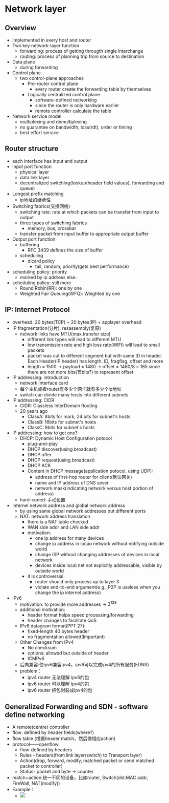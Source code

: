 # Network layer
## Overview
+ implemented in every host and router
+ Two key network-layer function
  + forwarding: process of getting througth single interchange
  + routing: process of planning trip from source to destination
+ Data plane
  + during forwarding
+ Control plane
  + two control-plane approaches
    + Pre-router control plane
        + every router create the forwarding table by themselves
    + Logically centralized control plane
      + software-defined networking
      + since the router is only hardware earlier
      + remote controller calculate the table
+ Network service model
  + multiplexing and demultiplexing
  + no guarantee on bandwidth, loss(rdt), order or timing
  + best effort service
## Router structure
  + each interface has input and output
  + input port function
    + physical layer
    + data link layer
    + decentralized switching(lookup(header field values), forwarding and queue)
  + Longest prefix matching
    + ip地址的继承性
  + Switching fabrics(交换网络)
    + switching rate: rate at which packets can be transfer from input to output
    + three types of switching fabrics
      + memory, bus, crossbar
    + transfer packet from input buffer to appropriate output buffer
  + Output port function
    + buffering
      + RFC 3439 defines the size of buffer
    + scheduling
      + dicard policy
        + tail, random, priority(gets best performance)
  + scheduling policy: priority
    + marked by ip address else.
  + scheduling policy: still more
    + Round Robin(RR): one by one
    + Weighted Fair Queuing(WFQ): Weighted by one
## IP: Internet Protocol
+ overhead: 20 bytes(TCP) + 20 bytes(IP) + applayer overhead
+ IP fragmentation(分片), resassembly(复原)
  + network links have MTU(max.transfer size)
    + different link types will lead to different MTU
    + low transmission rate and high loss rate(WIFI) will lead to small packets
    + packet was cut to different segment but with same ID in header. Each Header(IP header) has length, ID, fragflag, offset and more
    +  length = 1500 -> payload = 1480 -> offset = 1480/8 = 185 since there are not more bits(15bits?) to represent offset
+ IP addressing: introduction
  + network interface card
  + 每个主机或者router有多少个网卡就有多少个ip地址
  + switch can divide many hosts into different subnets
+ IP addressing: CIDR
  + CIDR: Classless InterDomain Routing
  + 20 years ago
    + ClassA: 8bits for mark, 24 bits for subnet's hosts
    + ClassB: 16bits for subnet's hosts
    + ClassC: 8bits for subnet's hosts
+ IP addressing: how to get one?
  + DHCP: Dynamic Host Configuration potocol
    + plug-and-play
    + DHCP discover(using broadcast)
    + DHCP offer
    + DHCP request(using broadcast)
    + DHCP ACK
    + Content in DHCP message(application potocol, using UDP): 
      + address of first-hop router for client(默认网关)
      + name and IP address of DNS sever
      + network mask(indicating network versus host portion of address)
  + hard-coded: 手动设置
+ Internel network address and global network address
  + by using same global network addresses but different ports
  + NAT: network address translation
    + there is a NAT table checked 
    + WAN side addr and LAN side addr
    + motivation:
      + one ip address for many devices
      + change ip address in locao network without notifying outside world
      + change ISP without changing addresses of devices in local network
      + devices inside local net not explicitly addressable, visible by outside world
    + it is controversial:
      + router should only process up to layer 3
      + violate end-to-end argument(e.g., P2P is useless when you change the ip internel address)
+ IPv6
  + motivation: to provide more addresses -> $2^{128}$
  + additional motivation:
    + header format helps speed processing/forwarding
    + header changes to facilitate QoS
  + IPv6 datagram format(PPT 27):
    + fixed-length 40 bytes header
    + no fragmentation allowed(Important)
  + Other Changes from IPv4
    + No checksum
    + options: allowed but outside of header
    + ICMPv6
  + 后向兼容:使ipv6兼容ipv4，ipv6可以完成ipv4的所有服务(EDNS)
  + problem：
    + ipv4 router 无法理解 ipv6的包
    + ipv6 router 可以理解 ipv4的包
    + ipv6 router 把包封装成ipv4的包
## Generalized Forwarding and SDN - software define networking
  + A remote(centre) controller
  + flow: defined by header fields(where?)
  + flow table (根据header match，然后做相应action)
  + protocol——openflow
    + flow-defined by headers
    + Rules - headers(from link layer(switch) to Transport layer)
    + Action(drop, forward, modify, matched packet or send matched packet to controller)
    + Status- packet and byte -> counter
  + match+action:统一不同的设备，比如router, Switch(dst:MAC addr, FireWall, NAT(modify))
  + Example：
    + ![](截图/TIM图片20191118105112.png)